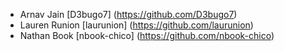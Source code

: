 * Arnav Jain [D3bugo7] (https://github.com/D3bugo7)
* Lauren Runion [laurunion] (https://github.com/laurunion)
* Nathan Book [nbook-chico] (https://github.com/nbook-chico)